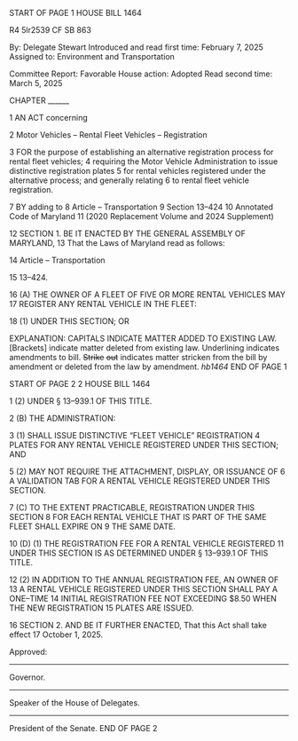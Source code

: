START OF PAGE 1
HOUSE BILL 1464

R4 5lr2539
CF SB 863

By: Delegate Stewart
Introduced and read first time: February 7, 2025
Assigned to: Environment and Transportation

Committee Report: Favorable
House action: Adopted
Read second time: March 5, 2025

CHAPTER ______

1 AN ACT concerning

2 Motor Vehicles – Rental Fleet Vehicles – Registration

3 FOR the purpose of establishing an alternative registration process for rental fleet vehicles;
4 requiring the Motor Vehicle Administration to issue distinctive registration plates
5 for rental vehicles registered under the alternative process; and generally relating
6 to rental fleet vehicle registration.

7 BY adding to
8 Article – Transportation
9 Section 13–424
10 Annotated Code of Maryland
11 (2020 Replacement Volume and 2024 Supplement)

12 SECTION 1. BE IT ENACTED BY THE GENERAL ASSEMBLY OF MARYLAND,
13 That the Laws of Maryland read as follows:

14 Article – Transportation

15 13–424.

16 (A) THE OWNER OF A FLEET OF FIVE OR MORE RENTAL VEHICLES MAY
17 REGISTER ANY RENTAL VEHICLE IN THE FLEET:

18 (1) UNDER THIS SECTION; OR

EXPLANATION: CAPITALS INDICATE MATTER ADDED TO EXISTING LAW.
[Brackets] indicate matter deleted from existing law.
Underlining indicates amendments to bill.
~~Strike~~ ~~out~~ indicates matter stricken from the bill by amendment or deleted from the law by
amendment. *hb1464*
END OF PAGE 1

START OF PAGE 2
2 HOUSE BILL 1464

1 (2) UNDER § 13–939.1 OF THIS TITLE.

2 (B) THE ADMINISTRATION:

3 (1) SHALL ISSUE DISTINCTIVE “FLEET VEHICLE” REGISTRATION
4 PLATES FOR ANY RENTAL VEHICLE REGISTERED UNDER THIS SECTION; AND

5 (2) MAY NOT REQUIRE THE ATTACHMENT, DISPLAY, OR ISSUANCE OF
6 A VALIDATION TAB FOR A RENTAL VEHICLE REGISTERED UNDER THIS SECTION.

7 (C) TO THE EXTENT PRACTICABLE, REGISTRATION UNDER THIS SECTION
8 FOR EACH RENTAL VEHICLE THAT IS PART OF THE SAME FLEET SHALL EXPIRE ON
9 THE SAME DATE.

10 (D) (1) THE REGISTRATION FEE FOR A RENTAL VEHICLE REGISTERED
11 UNDER THIS SECTION IS AS DETERMINED UNDER § 13–939.1 OF THIS TITLE.

12 (2) IN ADDITION TO THE ANNUAL REGISTRATION FEE, AN OWNER OF
13 A RENTAL VEHICLE REGISTERED UNDER THIS SECTION SHALL PAY A ONE–TIME
14 INITIAL REGISTRATION FEE NOT EXCEEDING $8.50 WHEN THE NEW REGISTRATION
15 PLATES ARE ISSUED.

16 SECTION 2. AND BE IT FURTHER ENACTED, That this Act shall take effect
17 October 1, 2025.

Approved:

________________________________________________________________________________
Governor.

________________________________________________________________________________
Speaker of the House of Delegates.

________________________________________________________________________________
President of the Senate.
END OF PAGE 2